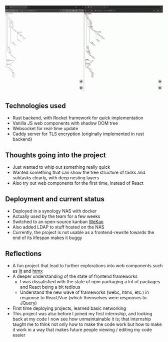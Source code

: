 ![gif](./demo.gif)

## Technologies used

- Rust backend, with Rocket framework for quick implementation
- Vanilla JS web components with shadow DOM tree
- Websocket for real-time update
- Caddy server for TLS encryption (originally implemented in rust backend)

## Thoughts going into the project

- Just wanted to whip out something really quick
- Wanted something that can show the tree structure of tasks and subtasks clearly, with deep nesting layers
- Also try out web components for the first time, instead of React

## Deployment and current status

- Deployed in a synology NAS with docker
- Actually used by the team for a few weeks
- Switched to an open-source kanban [WeKan](https://wekan.github.io/)
- Also added LDAP to stuff hosted on the NAS
- Currently, the project is not usable as a frontend-rewrite towards the end of its lifespan makes it buggy

## Reflections

- A fun project that lead to further explorations into web components such as [lit](https://lit.dev/) and [htmx](https://htmx.org/)
- A deeper understanding of the state of frontend frameworks
  - I was dissatisfied with the state of npm packaging a lot of packages and React being a bit tedious
  - Understand the new wave of frameworks (webc, htmx, etc.) in response to React/Vue (which themselves were responses to JQuery)
- First time deploying projects, learned basic networking
- This project was also before I joined my first internship, and looking back at my code I now see how unmaintainable it is; that internship taught me to think not only how to make the code work but how to make it work in a way that makes future people viewing / editing my code easier
